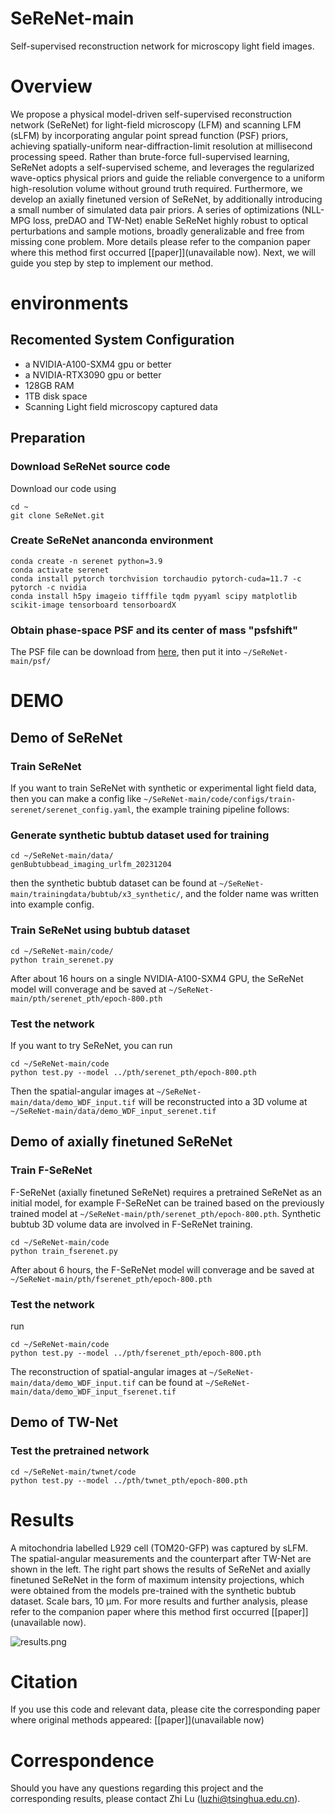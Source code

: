 # SeReNet-main

Self-supervised reconstruction network for microscopy light field images.

# Overview

We propose a physical model-driven self-supervised reconstruction network (SeReNet) for light-field microscopy (LFM) and scanning LFM (sLFM) by incorporating angular point spread function (PSF) priors, achieving spatially-uniform near-diffraction-limit resolution at millisecond processing speed. Rather than brute-force full-supervised learning, SeReNet adopts a self-supervised scheme, and leverages the regularized wave-optics physical priors and guide the reliable convergence to a uniform high-resolution volume without ground truth required. Furthermore, we develop an axially finetuned version of SeReNet, by additionally introducing a small number of simulated data pair priors. A series of optimizations (NLL-MPG loss, preDAO and TW-Net) enable SeReNet highly robust to optical perturbations and sample motions, broadly generalizable and free from missing cone problem.
More details please refer to the companion paper where this method first occurred [[paper]](unavailable now). Next, we will guide you step by step to implement our method.

# environments

## Recomented System Configuration

* a NVIDIA-A100-SXM4 gpu or better
* a NVIDIA-RTX3090 gpu or better
* 128GB RAM
* 1TB disk space
* Scanning Light field microscopy captured data

## Preparation

### Download SeReNet source code

Download our code using

```
cd ~
git clone SeReNet.git
```

### Create SeReNet ananconda environment

```
conda create -n serenet python=3.9
conda activate serenet
conda install pytorch torchvision torchaudio pytorch-cuda=11.7 -c pytorch -c nvidia
conda install h5py imageio tifffile tqdm pyyaml scipy matplotlib scikit-image tensorboard tensorboardX
```

### Obtain phase-space PSF and its center of mass "psfshift"

<!-- ```
cd ~/SeReNet/psf/psfcalc/

matlab
main_computePSF_serenet
``` -->

<!-- cd ~/SeReNet/psf/

python get_psfshift.py -->

The PSF file can be download from [here](www.baidu.com), then put it into `~/SeReNet-main/psf/`

# DEMO

## Demo of SeReNet

### Train SeReNet

If you want to train SeReNet with synthetic or experimental light field data, then you can make a config like `~/SeReNet-main/code/configs/train-serenet/serenet_config.yaml`, the example training pipeline follows:

### Generate synthetic bubtub dataset used for training

```
cd ~/SeReNet-main/data/
genBubtubbead_imaging_urlfm_20231204
```

then the synthetic bubtub dataset can be found at `~/SeReNet-main/trainingdata/bubtub/x3_synthetic/`, and the folder name was written into example config.

### Train SeReNet using bubtub dataset

```
cd ~/SeReNet-main/code/
python train_serenet.py
```

After about 16 hours on a single NVIDIA-A100-SXM4 GPU, the SeReNet model will converage and be saved at `~/SeReNet-main/pth/serenet_pth/epoch-800.pth`

### Test the network

If you want to try SeReNet, you can run

```
cd ~/SeReNet-main/code
python test.py --model ../pth/serenet_pth/epoch-800.pth
```

Then the spatial-angular images at `~/SeReNet-main/data/demo_WDF_input.tif` will be reconstructed into a 3D volume at `~/SeReNet-main/data/demo_WDF_input_serenet.tif`

## Demo of axially finetuned SeReNet

### Train F-SeReNet

F-SeReNet (axially finetuned SeReNet) requires a pretrained SeReNet as an initial model, for example F-SeReNet can be trained based on the previously trained model at `~/SeReNet-main/pth/serenet_pth/epoch-800.pth`.  Synthetic bubtub 3D volume data are involved in F-SeReNet training.

```
cd ~/SeReNet-main/code
python train_fserenet.py
```

After about 6 hours, the F-SeReNet model will converage and be saved at `~/SeReNet-main/pth/fserenet_pth/epoch-800.pth`

### Test the network

run

```
cd ~/SeReNet-main/code
python test.py --model ../pth/fserenet_pth/epoch-800.pth
```

The reconstruction of spatial-angular images at `~/SeReNet-main/data/demo_WDF_input.tif` can be found at `~/SeReNet-main/data/demo_WDF_input_fserenet.tif`

## Demo of TW-Net

### Test the pretrained network

```
cd ~/SeReNet-main/twnet/code
python test.py --model ../pth/twnet_pth/epoch-800.pth
```

# Results

A mitochondria labelled L929 cell (TOM20-GFP) was captured by sLFM. The spatial-angular measurements and the counterpart after TW-Net are shown in the left. The right part shows the results of SeReNet and axially finetuned SeReNet in the form of maximum intensity projections, which were obtained from the models pre-trained with the synthetic bubtub dataset. Scale bars, 10 μm. For more results and further analysis, please refer to the companion paper where this method first occurred [[paper]](unavailable now).

![results.png](images/results.png)

# Citation

If you use this code and relevant data, please cite the corresponding paper where original methods appeared:
[[paper]](unavailable now)

# Correspondence

Should you have any questions regarding this project and the corresponding results, please contact Zhi Lu (luzhi@tsinghua.edu.cn).
